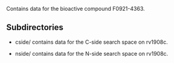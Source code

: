 Contains data for the bioactive compound F0921-4363.

## Subdirectories

- cside/ contains data for the C-side search space on rv1908c.

- nside/ contains data for the N-side search space on rv1908c.

